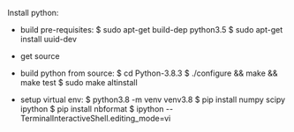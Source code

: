 Install python:
- build pre-requisites:
$ sudo apt-get build-dep python3.5
$ sudo apt-get install uuid-dev 

- get source
- build python from source:
$ cd Python-3.8.3
$ ./configure && make && make test
$ sudo make altinstall

- setup virtual env:
$ python3.8 -m venv venv3.8
$ pip install numpy scipy ipython
$ pip install nbformat
$ ipython --TerminalInteractiveShell.editing_mode=vi
